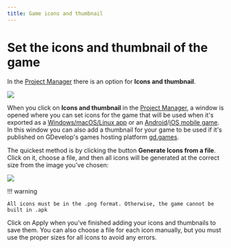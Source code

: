 ```yaml
---
title: Game icons and thumbnail
---
```

# Set the icons and thumbnail of the game

In the [Project Manager](/gdevelop5/interface/project-manager) there is an option for  **Icons and thumbnail**.

![](/gdevelop5/interface/project-manager/icons/pasted/20230309-202954.png)

When you click on **Icons and thumbnail** in the [Project Manager](/gdevelop5/interface/project-manager), a window is opened where you can set icons for the game that will be used when it's exported as a [Windows/macOS/Linux app](/gdevelop5/publishing/windows-macos-linux) or an [Android](/gdevelop5/publishing/android)/[iOS mobile game](/gdevelop5/publishing/ios). In this window you can also add a thumbnail for your game to be used if it's published on GDevelop's games hosting platform [gd.games](https://gd.games/).

The quickest method is by clicking the button **Generate Icons from a file**. Click on it, choose a file, and then all icons will be generated at the correct size from the image you've chosen:

![](/gdevelop5/interface/project-manager/icons/pasted/20230309-203413.png)

!!! warning

    All icons must be in the .png format. Otherwise, the game cannot be built in .apk

Click on Apply when you've finished adding your icons and thumbnails to save them. You can also choose a file for each icon manually, but you must use the proper sizes for all icons to avoid any errors.